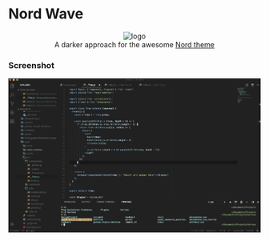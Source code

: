 # Nord Wave

<div align='center'>
  <img src='https://raw.githubusercontent.com/DimitrisNL/nord-wave/master/assets/icon2.png' alt='logo' width='80px' >
  <div>
  A darker approach for the awesome <a target='_blank' href='https://github.com/arcticicestudio/nord-visual-studio-code'>Nord theme</a>
  </div>
</div>

### Screenshot

![screenshot](assets/demo.png)
